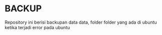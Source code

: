 # BACKUP
Repository ini berisi backupan data data, folder folder yang ada di ubuntu ketika terjadi error pada ubuntu
